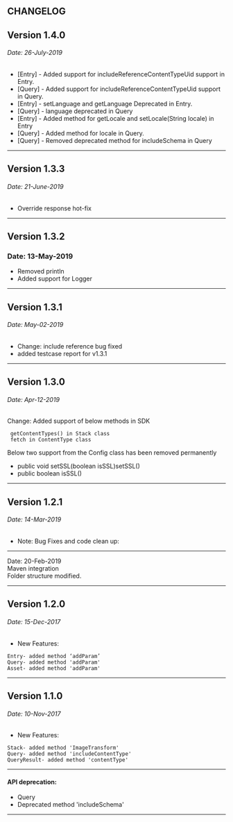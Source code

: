
## CHANGELOG

## Version 1.4.0
   ###### Date: 26-July-2019
   - [Entry] - Added support for includeReferenceContentTypeUid support in Entry.
   - [Query] - Added support for includeReferenceContentTypeUid support in Query.
   - [Entry] - setLanguage and getLanguage Deprecated in Entry. 
   - [Query] - language deprecated in Query
   - [Entry] - Added method for getLocale and setLocale(String locale) in Entry
   - [Query] - Added method for locale in Query.
   - [Query] - Removed deprecated method for includeSchema in Query
   
------------------------------------------------


## Version 1.3.3
   ###### Date: 21-June-2019
   - Override response hot-fix

------------------------------------------------

## Version 1.3.2
   ### Date: 13-May-2019
   - Removed println
   - Added support for Logger

------------------------------------------------

## Version 1.3.1
  ###### Date: May-02-2019
  - Change: include reference bug fixed
  - added testcase report for v1.3.1


------------------------------------------------


## Version 1.3.0  
  ###### Date: Apr-12-2019  
  Change: Added support of below methods in SDK   
  
```  
 getContentTypes() in Stack class  
 fetch in ContentType class  
```  
  
Below two support from the Config class has been removed permanently    
- public void setSSL(boolean isSSL)setSSL()  
- public boolean isSSL()  
  
------------------------------------------------  

## Version 1.2.1 
###### Date: 14-Mar-2019
- Note: Bug Fixes and code clean up: 
   
--------------------------------
  
Date: 20-Feb-2019   
Maven integration  
Folder structure modified.  
  
------------------------------------------------  
## Version 1.2.0 
###### Date: 15-Dec-2017  
- New Features:
```
Entry- added method ‘addParam’  
Query- added method 'addParam'  
Asset- added method 'addParam'
 ```  
------------------------------------------------  
  
## Version 1.1.0 
###### Date: 10-Nov-2017  
- New Features:

```  
Stack- added method 'ImageTransform'  
Query- added method 'includeContentType'  
QueryResult- added method 'contentType'  
```
------------------------------------------------  
  
#### API deprecation:  
- Query  
- Deprecated method 'includeSchema'  
------------------------------------------------